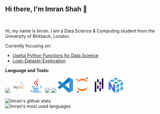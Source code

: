 ## Hi there, I'm Imran Shah 👋
<br/>

Hi, my name is Imran. I am a Data Science & Computing student from the University of Birkbeck, London.

Currently focusing on:
*   [Useful Python Functions for Data Science](https://github.com/supermanimmy/Data-Science-Functions)
*   [Loan-Dataset-Exploration](https://github.com/supermanimmy/loan-dataset-exploration)

**Language and Tools:** 

<code><img height="50" src="https://github.com/konpa/devicon/blob/master/icons/python/python-original.svg"></code>
<code><img height="50" src="https://raw.githubusercontent.com/github/explore/80688e429a7d4ef2fca1e82350fe8e3517d3494d/topics/mysql/mysql.png"></code>
<code><img height='50' src='https://github.com/devicons/devicon/blob/master/icons/java/java-original.svg'></code>
<code><img height="50" src="https://github.com/konpa/devicon/blob/master/icons/html5/html5-original.svg"></code>
<code><img height="50" src="https://github.com/konpa/devicon/blob/master/icons/css3/css3-original.svg"></code>
<code><img height="50" src="https://github.com/devicons/devicon/blob/master/icons/vscode/vscode-original.svg"></code>
<code><img height='50' src='https://github.com/devicons/devicon/blob/master/icons/jupyter/jupyter-original.svg'></code>
<code><img height='50' src='https://github.com/devicons/devicon/blob/master/icons/pandas/pandas-original.svg'></code>
<code><img height='50' src='https://github.com/devicons/devicon/blob/master/icons/numpy/numpy-original.svg'></code>

![Imran's github stats](https://github-readme-stats.vercel.app/api?username=supermanimmy&show_icons=true&theme=tokyonight)<br>
![Imran's most used languages](https://github-readme-stats.vercel.app/api/top-langs/?username=supermanimmy&theme=tokyonight)
